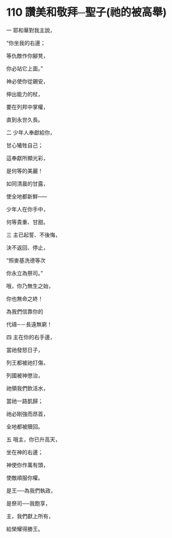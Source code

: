 # 110 讚美和敬拜─聖子(祂的被高舉)

一 耶和華對我主說，

“你坐我的右邊；

等仇敵作你腳凳，

你必站它上面。”

神必使你從錫安，

伸出能力的杖，

要在列邦中掌權，

直到永世久長。

二 少年人奉獻給你，

甘心犧牲自己；

這奉獻所顯光彩，

是何等的美麗！

如同清晨的甘露，

使全地都新鮮─—

少年人在你手中，

何等貴重、甘甜。

三 主已起誓、不後悔，

決不返回、停止，

“照麥基洗德等次

你永立為祭司。”

哦，你乃無生之始，

你也無命之終！

為我們信靠你的

代禱─－長遠無窮！

四 主在你的右手邊，

當祂發怒日子，

列王都被祂打傷，

列國被神懲治，

祂領我們飲活水，

當祂一路凱歸；

祂必剛強而昂首，

全地都被贖回。

五 哦主，你已升高天，

坐在神的右邊；

神使你作萬有頭，

使敵順服你權。

是王──為我們執政，

是祭司──我飽享，

主，我們獻上所有，

給榮耀得勝王。

